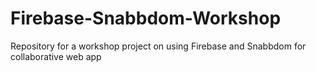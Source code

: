 # Firebase-Snabbdom-Workshop
Repository for a workshop project on using Firebase and Snabbdom for collaborative web app

